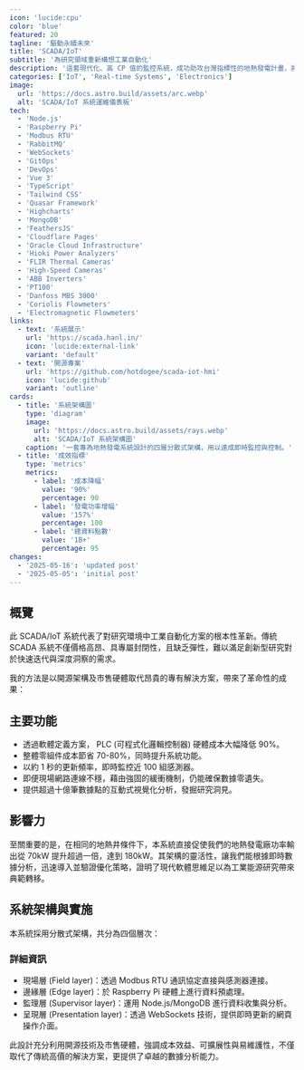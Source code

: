 ```yaml
---
icon: 'lucide:cpu'
color: 'blue'
featured: 20
tagline: '驅動永續未來'
title: 'SCADA/IoT'
subtitle: '為研究領域重新構想工業自動化'
description: '這套現代化、高 CP 值的監控系統，成功助攻台灣指標性的地熱發電計畫，將發電功率從 70 kW 一舉提升至 180 kW 。本系統充分證明，開源技術不僅能超越昂貴的專有解決方案，更能為相關研究與系統優化，提供鞭辟入裡的分析見解。'
categories: ['IoT', 'Real-time Systems', 'Electronics']
image:
  url: 'https://docs.astro.build/assets/arc.webp'
  alt: 'SCADA/IoT 系統運維儀表板'
tech:
  - 'Node.js'
  - 'Raspberry Pi'
  - 'Modbus RTU'
  - 'RabbitMQ'
  - 'WebSockets'
  - 'GitOps'
  - 'DevOps'
  - 'Vue 3'
  - 'TypeScript'
  - 'Tailwind CSS'
  - 'Quasar Framework'
  - 'Highcharts'
  - 'MongoDB'
  - 'FeathersJS'
  - 'Cloudflare Pages'
  - 'Oracle Cloud Infrastructure'
  - 'Hioki Power Analyzers'
  - 'FLIR Thermal Cameras'
  - 'High-Speed Cameras'
  - 'ABB Inverters'
  - 'PT100'
  - 'Danfoss MBS 3000'
  - 'Coriolis Flowmeters'
  - 'Electromagnetic Flowmeters'
links:
  - text: '系統展示'
    url: 'https://scada.hanl.in/'
    icon: 'lucide:external-link'
    variant: 'default'
  - text: '開源專案'
    url: 'https://github.com/hotdogee/scada-iot-hmi'
    icon: 'lucide:github'
    variant: 'outline'
cards:
  - title: '系統架構圖'
    type: 'diagram'
    image:
      url: 'https://docs.astro.build/assets/rays.webp'
      alt: 'SCADA/IoT 系統架構圖'
    caption: '一套專為地熱發電系統設計的四層分散式架構，用以達成即時監控與控制。'
  - title: '成效指標'
    type: 'metrics'
    metrics:
      - label: '成本降幅'
        value: '90%'
        percentage: 90
      - label: '發電功率增幅'
        value: '157%'
        percentage: 100
      - label: '總資料點數'
        value: '1B+'
        percentage: 95
changes:
  - '2025-05-16': 'updated post'
  - '2025-05-05': 'initial post'
---
```


## 概覽

此 SCADA/IoT 系統代表了對研究環境中工業自動化方案的根本性革新。傳統 SCADA 系統不僅價格高昂、具專屬封閉性，且缺乏彈性，難以滿足創新型研究對於快速迭代與深度洞察的需求。

我的方法是以開源架構及市售硬體取代昂貴的專有解決方案，帶來了革命性的成果：

## 主要功能

- 透過軟體定義方案， PLC (可程式化邏輯控制器) 硬體成本大幅降低 90%。
- 整體零組件成本節省 70-80%，同時提升系統功能。
- 以約 1 秒的更新頻率，即時監控近 100 組感測器。
- 即便現場網路連線不穩，藉由強固的緩衝機制，仍能確保數據零遺失。
- 提供超過十億筆數據點的互動式視覺化分析，發掘研究洞見。

## 影響力

至關重要的是，在相同的地熱井條件下，本系統直接促使我們的地熱發電廠功率輸出從 70kW 提升超過一倍，達到 180kW。其架構的靈活性，讓我們能根據即時數據分析，迅速導入並驗證優化策略，證明了現代軟體思維足以為工業能源研究帶來典範轉移。

## 系統架構與實施

本系統採用分散式架構，共分為四個層次：

### 詳細資訊

- 現場層 (Field layer)：透過 Modbus RTU 通訊協定直接與感測器連接。
- 邊緣層 (Edge layer)：於 Raspberry Pi 硬體上進行資料預處理。
- 監理層 (Supervisor layer)：運用 Node.js/MongoDB 進行資料收集與分析。
- 呈現層 (Presentation layer)：透過 WebSockets 技術，提供即時更新的網頁操作介面。

此設計充分利用開源技術及市售硬體，強調成本效益、可擴展性與易維護性，不僅取代了傳統高價的解決方案，更提供了卓越的數據分析能力。
